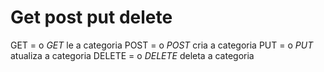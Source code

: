 # Get post put delete

GET = o *GET* le a categoria
POST = o *POST* cria a categoria
PUT = o *PUT* atualiza a categoria
DELETE =  o *DELETE* deleta a categoria